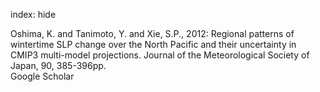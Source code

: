 index: hide

<div class="Citation">

  <div class="Citation-body">
    <div class="Citation-text">Oshima, K. and Tanimoto, Y. and Xie, S.P., 2012: Regional patterns of wintertime SLP change over the North Pacific and their uncertainty in CMIP3 multi-model projections. <span class="Article-journal">Journal of the Meteorological Society of Japan, </span><span class="Article-volume">90, </span>385-396pp.</div>
    <div class="Citation-links">
      <div class="CitationLink" data-href="https://scholar.google.com/scholar?q=Regional+patterns+of+wintertime+SLP+change+over+the+North+Pacific+and+their+uncertainty+in+CMIP3+multi-model+projections">
        <div class="CitationLink-icon CitationLink-Scholar"></div>
        <div class="CitationLink-text">Google Scholar</div>
      </div>
    </div>
  </div>
</div>


<div class="Citation-copy">

</div>